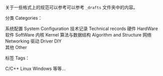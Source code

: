 


关于一些格式上的规范可以参考可以参考 `_drafts` 文件夹中的内容。

分类    Categories：

系统配置 System Configuration
技术记录 Technical records 
硬件    HardWare
软件    SoftWare
内核    Kernel
算法与数据结构  Algorithm and Structure
网络    Networking
驱动    Driver
DIY    
其他    Other

标签    Tags：

C/C++
Linux
Windows
等等...


